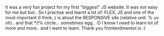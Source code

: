 It was a very fun project for my first "biggest" JS website.
It was not easy for me but but.. So I practise and learnt a lot of:
FLEX, JS and one of the most important (I think..) is about the RESPONSIVE site (relative unit: % uv vh).. and that */!% circle... sometimes egg.. :D
I know I need to learn lot of more and more.. and I want to learn.
Thank you frontendmentor.io :)